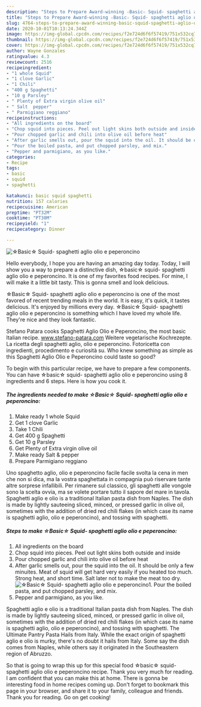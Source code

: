 ```yaml
---
description: "Steps to Prepare Award-winning ☆Basic☆ Squid- spaghetti aglio olio e peperoncino"
title: "Steps to Prepare Award-winning ☆Basic☆ Squid- spaghetti aglio olio e peperoncino"
slug: 4764-steps-to-prepare-award-winning-basic-squid-spaghetti-aglio-olio-e-peperoncino
date: 2020-10-01T10:13:24.344Z
image: https://img-global.cpcdn.com/recipes/f2e724d6f6f57419/751x532cq70/☆basic☆-squid-spaghetti-aglio-olio-e-peperoncino-recipe-main-photo.jpg
thumbnail: https://img-global.cpcdn.com/recipes/f2e724d6f6f57419/751x532cq70/☆basic☆-squid-spaghetti-aglio-olio-e-peperoncino-recipe-main-photo.jpg
cover: https://img-global.cpcdn.com/recipes/f2e724d6f6f57419/751x532cq70/☆basic☆-squid-spaghetti-aglio-olio-e-peperoncino-recipe-main-photo.jpg
author: Wayne Gonzales
ratingvalue: 4.3
reviewcount: 2516
recipeingredient:
- "1 whole Squid"
- "1 clove Garlic"
- "1 Chili"
- "400 g Spaghetti"
- "10 g Parsley"
- " Plenty of Extra virgin olive oil"
- " Salt  pepper"
- " Parmigiano reggiano"
recipeinstructions:
- "All ingredients on the board"
- "Chop squid into pieces. Peel out light skins both outside and inside"
- "Pour chopped garlic and chili into olive oil before heat"
- "After garlic smells out, pour the squid into the oil. It should be only a few minuites. Meat of squid will get hard very easily if you heated too much. Strong heat, and short time. Salt later not to make the meat too dry."
- "Pour the boiled pasta, and put chopped parsley, and mix."
- "Pepper and parmigiano, as you like."
categories:
- Recipe
tags:
- basic
- squid
- spaghetti

katakunci: basic squid spaghetti 
nutrition: 157 calories
recipecuisine: American
preptime: "PT32M"
cooktime: "PT30M"
recipeyield: "1"
recipecategory: Dinner

---
```



![☆Basic☆ Squid- spaghetti aglio olio e peperoncino](https://img-global.cpcdn.com/recipes/f2e724d6f6f57419/751x532cq70/☆basic☆-squid-spaghetti-aglio-olio-e-peperoncino-recipe-main-photo.jpg)

Hello everybody, I hope you are having an amazing day today. Today, I will show you a way to prepare a distinctive dish, ☆basic☆ squid- spaghetti aglio olio e peperoncino. It is one of my favorites food recipes. For mine, I will make it a little bit tasty. This is gonna smell and look delicious.

☆Basic☆ Squid- spaghetti aglio olio e peperoncino is one of the most favored of recent trending meals in the world. It is easy, it's quick, it tastes delicious. It's enjoyed by millions every day. ☆Basic☆ Squid- spaghetti aglio olio e peperoncino is something which I have loved my whole life. They're nice and they look fantastic.

Stefano Patara cooks Spaghetti Aglio Olio e Peperoncino, the most basic Italian recipe. www.stefano-patara.com Weitere vegetarische Kochrezepte. La ricetta degli spaghetti aglio, olio e peperoncino. Fotoricetta con ingredienti, procedimento e curiosità su. Who knew something as simple as this Spaghetti Aglio Olio e Peperoncino could taste so good?


To begin with this particular recipe, we have to prepare a few components. You can have ☆basic☆ squid- spaghetti aglio olio e peperoncino using 8 ingredients and 6 steps. Here is how you cook it.

<!--inarticleads1-->

##### The ingredients needed to make ☆Basic☆ Squid- spaghetti aglio olio e peperoncino:

1. Make ready 1 whole Squid
1. Get 1 clove Garlic
1. Take 1 Chili
1. Get 400 g Spaghetti
1. Get 10 g Parsley
1. Get  Plenty of Extra virgin olive oil
1. Make ready  Salt &amp; pepper
1. Prepare  Parmigiano reggiano


Uno spaghetto aglio, olio e peperoncino facile facile svolta la cena in men che non si dica, ma la vostra spaghettata in compagnia può riservare tante altre sorprese infallibili. Per rimanere sul classico, gli spaghetti alle vongole sono la scelta ovvia, ma se volete portare tutto il sapore del mare in tavola. Spaghetti aglio e olio is a traditional Italian pasta dish from Naples. The dish is made by lightly sauteeing sliced, minced, or pressed garlic in olive oil, sometimes with the addition of dried red chili flakes (in which case its name is spaghetti aglio, olio e peperoncino), and tossing with spaghetti. 

<!--inarticleads2-->

##### Steps to make ☆Basic☆ Squid- spaghetti aglio olio e peperoncino:

1. All ingredients on the board
1. Chop squid into pieces. Peel out light skins both outside and inside
1. Pour chopped garlic and chili into olive oil before heat
1. After garlic smells out, pour the squid into the oil. It should be only a few minuites. Meat of squid will get hard very easily if you heated too much. Strong heat, and short time. Salt later not to make the meat too dry.
<img src="//assets-global.cpcdn.com/assets/icons/button_play-2c75c40dde080a61004c1f40b05d8f140eaff45d7e9e6481dc71c63d2e7c4909.png" alt="☆Basic☆ Squid- spaghetti aglio olio e peperoncino">1. Pour the boiled pasta, and put chopped parsley, and mix.
1. Pepper and parmigiano, as you like.


Spaghetti aglio e olio is a traditional Italian pasta dish from Naples. The dish is made by lightly sauteeing sliced, minced, or pressed garlic in olive oil, sometimes with the addition of dried red chili flakes (in which case its name is spaghetti aglio, olio e peperoncino), and tossing with spaghetti. The Ultimate Pantry Pasta Hails from Italy. While the exact origin of spaghetti aglio e olio is murky, there&#39;s no doubt it hails from Italy. Some say the dish comes from Naples, while others say it originated in the Southeastern region of Abruzzo. 

So that is going to wrap this up for this special food ☆basic☆ squid- spaghetti aglio olio e peperoncino recipe. Thank you very much for reading. I am confident that you can make this at home. There is gonna be interesting food in home recipes coming up. Don't forget to bookmark this page in your browser, and share it to your family, colleague and friends. Thank you for reading. Go on get cooking!
